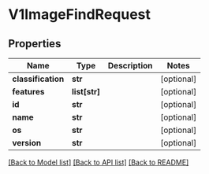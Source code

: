 # V1ImageFindRequest

## Properties
Name | Type | Description | Notes
------------ | ------------- | ------------- | -------------
**classification** | **str** |  | [optional] 
**features** | **list[str]** |  | [optional] 
**id** | **str** |  | [optional] 
**name** | **str** |  | [optional] 
**os** | **str** |  | [optional] 
**version** | **str** |  | [optional] 

[[Back to Model list]](../README.md#documentation-for-models) [[Back to API list]](../README.md#documentation-for-api-endpoints) [[Back to README]](../README.md)


